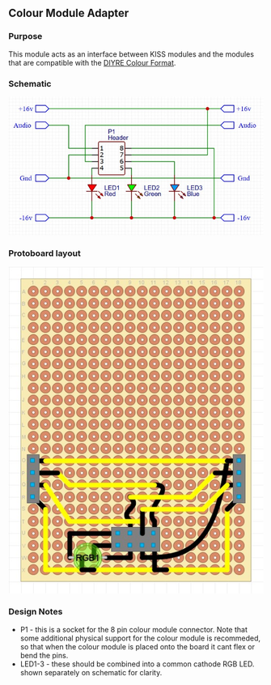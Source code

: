 ## Colour Module Adapter

### Purpose
This module acts as an interface between KISS modules and the modules that are compatible with the [DIYRE Colour Format](https://www.diyrecordingequipment.com/pages/colour-designer-s-toolkit).

### Schematic
![alt text](schematic.jpg)

### Protoboard layout
![alt text](protoboard.jpg)

### Design Notes
- P1 - this is a socket for the 8 pin colour module connector. Note that some additional physical support for the colour module is recommeded, so that when the colour module is placed onto the board it cant flex or bend the pins.
- LED1-3 - these should be combined into a common cathode RGB LED. shown separately on schematic for clarity.